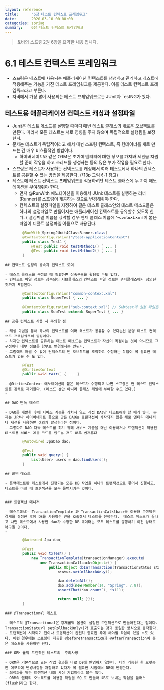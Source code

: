 ```yaml
---
layout: reference
title:      "6장 테스트 컨텍스트 프레임워크"
date:       2020-03-10 00:00:00
categories: spring
summary:    6장 테스트 컨텍스트 프레임워크
---
```


> 토비의 스프링 2권 6장을 요약한 내용 입니다.

# 6.1 테스트 컨텍스트 프레임워크

- 스프링은 테스트에 사용되는 애플리케이션 컨텍스트를 생성하고 관리하고 테스트에 적용해주는 기능을 가진 테스트 프레임워크를 제공한다. 이를 테스트 컨텍스트 프레임워크라고 부른다.
- 자바에서 가장 많이 사용되는 테스트 프레임워크로는 JUnit과 TestNG가 있다.

## 테스트용 애플리케이션 컨텍스트 캐싱과 설정파일

- Junit은 테스트 메소드를 실행할 때마다 매번 테스트 클래스의 새로운 오브젝트를 만든다. 따라서 모든 테스트는 서로 영향을 주지 않으며 독립적으로 실행됨을 보장한다.
- 문제는 테스트가 독립적이라고 해서 매번 스프링 컨텍스트, 즉 컨테이너를 새로 만드는 건 매우 비효율적인 방법이다.
    - 하이버네이트와 같은 ORM은 초기에 엔티티에 대한 정보를 가져와 세션을 지원할 준비 작업을 하고 스레드를 생성하는 등의 많은 부가 작업을 필요로 한다.
- 스프링은 테스트가 사용하는 컨텍스트를 캐싱해서 여러 테스트에서 하나의 컨텍스트를 공유할 수 있는 방법을 제공한다. (713p 그림 6-1 참고)
- 테스트에 테스트 컨텍스트 프레임워크를 적용하려면 테스트 클래스에 두 가지 애노테이션을 부여해줘야 한다.
    - 먼저 @RunWith 애노테이션을 이용해서 JUnit 테스트를 실행하는 러너(Runner)를 스프링이 제공하는 것으로 변경해줘야 한다.
    - 컨텍스트의 설정파일을 지정하여 같은 테스트 클래스안의 테스트 메소드들은 하나의 설정파일로 만들어지는 애플리케이션 컨텍스트를 공유할수 있도록 한다. 
    ( 설정파일 이름을 생략할 경우 현재 클래스 이름에 '-context.xml'이 붙은 파일이 디폴트 설정파일 이름으로 사용된다.
```java
        @RunWith(SpringJUnit4ClassRunner.class)
        @ContextConfiguration("/test-applicationContext")
        public class Test1 {
        	@Test public void testMethod1() { ... }
        	@Test public void testMethod2() { ... }
        }
```
    ## 컨텍스트 설정의 상속과 컨텍스트 로더

    - 테스트 클래스를 구성할 때 필요하면 상속구조를 활용할 수도 있다.
    - 컨텍스트 파일 정보는 상속되어 서브클래스의 컨텍스트 파일 정보는 슈퍼클래스에서 정의된 것까지 포함된다.
```java
        @ContextConfiguration("common-context.xml")
        public class SuperTest { ... }
        
        @ContextConfiguration("sub-context.xml") // Subtest의 설정 파일은 최종적으로 common-context.xml, sub-context.xml 두 개가 된다. 
        public class SubTest extends SuperTest { ... }
```
    ## 공유 컨텍스트 사용 시 주의할 점

    - 캐싱 기법을 통해 하나의 컨텍스트를 여러 테스트가 공유할 수 있다는건 분명 테스트 컨텍스트 프레임워크의 장점이다.
    - 하지만 컨텍스트를 공유하는 테스트 메소드는 컨텍스트가 자신이 독점하는 것이 아니므로 그 구성이나 내부 정보를 함부로 변경해서는 안된다.
    - 그럼에도 어쩔 수 없이 컨텍스트의 빈 오브젝트를 조작하고 수정하는 작업이 꼭 필요한 테스트가 있을 수 도 있다.
```java
        @Test
        @DirtiesContext
        public void test() { ... }
```
    - @DirtiesContext 애노테이션이 붙은 테스트가 수행되고 나면 스프링은 현 테스트 컨텍스트를 강제로 제거한다. (메소드 뿐만 아니라 클래스 레벨에 부여할 수도 있다.)
    - 

    ## DAO 단독 테스트

    - DAO를 개발한 후에 서비스 계층을 거치지 않고 직접 DAO만 테스트해야 할 때가 있다. 문제는 JPA나 하이버네이트 등으로 만든 DAO는 트랜잭션이 시작되지 않은 채로 엔티티 메니저나 세션을 사용하면 예외가 발생한다는 점이다.
    - 그렇다고 DAO 다독 테스트를 하기 위해 서비스 계층을 매번 이용하거나 트랜잭션이 적용된 테스트용 서비스 계층 코드를 만드는 것도 매우 번거롭다.
```java
        @Autowired JpaDao dao;
        
        @Test
        public void query() {
        	List<User> users = dao.findUsers();
        }
```
    ## 롤백 테스트

    - 롤백테스트란 테스트에서 진행되는 모든 DB 작업을 하나의 트랜잭션으로 묶어서 진행하고, 테스트를 마칠 때 츠랜잭션을 모두 롤백시키는 것이다.
    - 

    ### 트랜잭션 매니저

    - 테스트에서는 TransactionTemplate 과 TransactionCalklback을 이용해 트랜잭션 경계를 설정한 후에 DB를 사용하는 빈을 호출해서 테스트를 진행한다.  테스트 메소드가 끝나고 나면 테스트에서 사용한 dao가 수정한 DB 데이터는 모두 테스트를 실행하기 이전 상태로 복구될 것이다.
    - 
```java
        @Autowird Jpa dao;
        
        @Test
        public void txTest() {
        	new TransactionTemplate(transactionManager).execute(
        		new TransactionCallback<Object>() {
        			public Object doInTransaction(TransactionStatus status) {
        				status.setRollbackOnly();
        
        				dao.deleteAll();
        				dao.add(new Member(10, "Spring", 7.8));
        				assertThat(dao.count(), is(1));
        
        				return null; }});
        }
```
    ### @Transactional 테스트

    - 테스트의 @Transactional은 강제롤백 옵션이 설정된 트랜잭션으로 만들어진다는 점이다. TransactionStatus의 setRollbackOnly()가 호출되는 것과 동일한 방식으로 동작한다.
    - 트랜잭션이 시작되기 전이나 트랜잭션이 완전히 종료된 후에 해야할 작업이 있을 수도 있다. 이런 경우에는 스프링이 제공한 @beforetransaction과 @AfterTransaction이 붙은 메소드를 사용하면 된다.

    ### ORM 롤백 트랜잭션 테스트의  주의사항

    - ORM은 기본적으로 모든 작업 결과를 바로 DB에 반영하지 않는다. 대신 가능한 한 오랫동안 메모리에 변경사항을 저장하고 있다가 꼭 필요한 시점에서 DB에 반영한다.
    - 최적화를 위한 트랜잭션 내의 캐싱 기법이라고 볼수 있다.
    - ORM의 엔티티 오브젝트를 이용한 작업을 SQL로 만들어 DB로 보내는 작업을 플러스(flush)라고 한다.